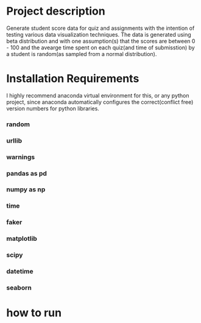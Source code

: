 # Project description
Generate student score data for quiz and assignments with the intention of testing various data visualization techniques. The data is generated using beta distribution and with one assumption(s) that the scores are between 0 - 100 and the avearge time spent on each quiz(and time of submisstion) by a student is random(as sampled from a normal distribution).   

# Installation Requirements
I highly recommend anaconda virtual environment for this, or any python project, since anaconda automatically configures the correct(conflict free) version numbers for python libraries.


### random
### urllib
### warnings
### pandas as pd
### numpy as np
### time
### faker
### matplotlib
### scipy
### datetime
### seaborn


# how to run
